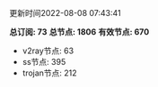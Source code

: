 更新时间2022-08-08 07:43:41

**总订阅: 73**
**总节点: 1806**
**有效节点: 670**
- v2ray节点: 63
- ss节点: 395
- trojan节点: 212
